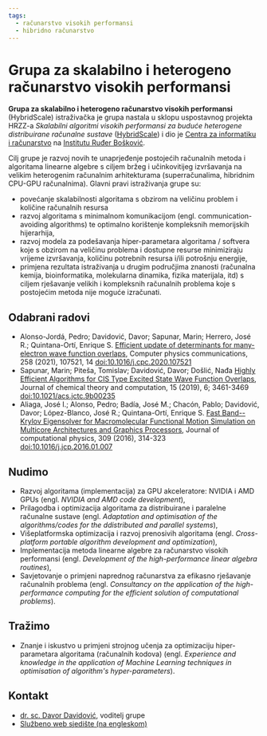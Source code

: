 ```yaml
---
tags:
  - računarstvo visokih performansi
  - hibridno računarstvo
---
```


# Grupa za skalabilno i heterogeno računarstvo visokih performansi

**Grupa za skalabilno i heterogeno računarstvo visokih performansi** (HybridScale) istraživačka je grupa nastala u sklopu uspostavnog projekta HRZZ-a *Skalabilni algoritmi visokih performansi za buduće heterogene distribuirane računalne sustave* ([HybridScale](https://pdb.irb.hr/project/irb:007326)) i dio je [Centra za informatiku i računarstvo](https://cir.com.hr/) na [Institutu Ruđer Bošković](https://www.irb.hr).

Cilj grupe je razvoj novih te unaprjeđenje postojećih računalnih metoda i algoritama linearne algebre s ciljem bržeg i učinkovitijeg izvršavanja na velikim heterogenim računalnim arhitekturama (superračunalima, hibridnim CPU-GPU računalnima). Glavni pravi istraživanja grupe su:

- povećanje skalabilnosti algoritama s obzirom na veličinu problem i količine računalnih resursa
- razvoj algoritama s minimalnom komunikacijom (engl. communication-avoiding algorithms) te optimalno korištenje kompleksnih memorijskih hijerarhija,
- razvoj modela za podešavanja hiper-parametara algoritama / softvera koje s obzirom na veličinu problema i dostupne resurse minimiziraju vrijeme izvršavanja, količinu potrebnih resursa i/ili potrošnju energije,
- primjena rezultata istraživanja u drugim područjima znanosti (računalna kemija, bioinformatika, molekularna dinamika, fizika materijala, itd) s ciljem rješavanje velikih i kompleksnih računalnih problema koje s postojećim metoda nije moguće izračunati.

## Odabrani radovi

- Alonso-Jordá, Pedro; Davidović, Davor; Sapunar, Marin; Herrero, José R.; Quintana-Ortí, Enrique S. [Efficient update of determinants for many-electron wave function overlaps](https://www.bib.irb.hr/1098260), Computer physics communications, 258 (2021), 107521, 14 [doi:10.1016/j.cpc.2020.107521](https://doi.org/10.1016/j.cpc.2020.107521)
- Sapunar, Marin; Piteša, Tomislav; Davidović, Davor; Došlić, Nađa [Highly Efficient Algorithms for CIS Type Excited State Wave Function Overlaps](https://www.bib.irb.hr/1004215), Journal of chemical theory and computation, 15 (2019), 6; 3461-3469 [doi:10.1021/acs.jctc.9b00235](https://doi.org/10.1021/acs.jctc.9b00235)
- Aliaga, José I.; Alonso, Pedro; Badía, José M.; Chacón, Pablo; Davidović, Davor; López-Blanco, José R.; Quintana-Ortí, Enrique S. [Fast Band--Krylov Eigensolver for Macromolecular Functional Motion Simulation on Multicore Architectures and Graphics Processors](https://www.bib.irb.hr/793409), Journal of computational physics, 309 (2016), 314-323 [doi:10.1016/j.jcp.2016.01.007](https://doi.org/10.1016/j.jcp.2016.01.007)

## Nudimo

- Razvoj algoritama (implementacija) za GPU akceleratore: NVIDIA i AMD GPUs (engl. *NVIDIA and AMD code development*),
- Prilagodba i optimizacija algoritama za distribuirane i paralelne računalne sustave (engl. *Adaptation and optimisation of the algorithms/codes for the ddistributed and parallel systems*),
- Višeplatformska optimizacija i razvoj prenosivih algoritama (engl. *Cross-platform portable algorithm development and optimization*),
- Implementacija metoda linearne algebre za računarstvo visokih performansi (engl. *Development of the high-performance linear algebra routines*),
- Savjetovanje o primjeni naprednog računarstva za efikasno rješavanje računalnih problema (engl. *Consultancy on the application of the high-performance computing for the efficient solution of computational problems*).

## Tražimo

- Znanje i iskustvo u primjeni strojnog učenja za optimizaciju hiper-parametara algoritama (računalnih kodova) (engl. *Experience and knowledge in the application of Machine Learning techniques in optimisation of algorithm's hyper-parameters*).

## Kontakt

- [dr. sc. Davor Davidović](https://www.irb.hr/Zajednicke-jedinice-za-znanstvenu-potporu/Centar-za-informatiku-i-racunarstvo/Zaposlenici/Davor-Davidovic), voditelj grupe
- [Službeno web sjedište (na engleskom)](https://www.irb.hr/hybridscale)
